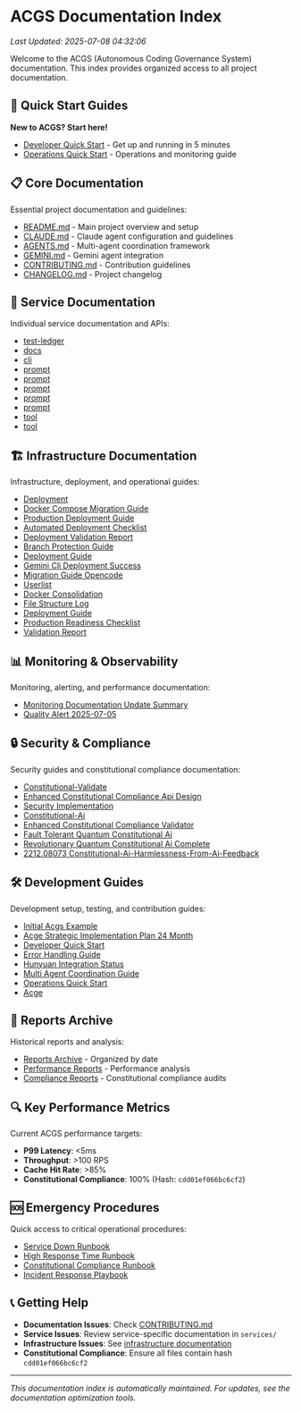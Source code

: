 # ACGS Documentation Index
<!-- Constitutional Hash: cdd01ef066bc6cf2 -->

*Last Updated: 2025-07-08 04:32:06*

Welcome to the ACGS (Autonomous Coding Governance System) documentation. This index provides organized access to all project documentation.

## 🚀 Quick Start Guides

**New to ACGS? Start here!**

- [Developer Quick Start](./DEVELOPER_QUICK_START.md) - Get up and running in 5 minutes
- [Operations Quick Start](./OPERATIONS_QUICK_START.md) - Operations and monitoring guide

## 📋 Core Documentation

Essential project documentation and guidelines:

- [README.md](../README.md) - Main project overview and setup
- [CLAUDE.md](../CLAUDE.md) - Claude agent configuration and guidelines  
- [AGENTS.md](../AGENTS.md) - Multi-agent coordination framework
- [GEMINI.md](../GEMINI.md) - Gemini agent integration
- [CONTRIBUTING.md](../CONTRIBUTING.md) - Contribution guidelines
- [CHANGELOG.md](../CHANGELOG.md) - Project changelog

## 🔧 Service Documentation

Individual service documentation and APIs:

- [test-ledger](../services/blockchain/.anchor/test-ledger/test-ledger-log.txt)
- [docs](../services/blockchain/docs/OPERATIONAL_RUNBOOKS.md)
- [cli](../services/cli/OPENCODE_INTEGRATION_SUMMARY.md)
- [prompt](../services/cli/opencode/src/session/prompt/anthropic.txt)
- [prompt](../services/cli/opencode/src/session/prompt/anthropic_spoof.txt)
- [prompt](../services/cli/opencode/src/session/prompt/initialize.txt)
- [prompt](../services/cli/opencode/src/session/prompt/summarize.txt)
- [prompt](../services/cli/opencode/src/session/prompt/title.txt)
- [tool](../services/cli/opencode/src/tool/bash.txt)
- [tool](../services/cli/opencode/src/tool/edit.txt)

## 🏗️ Infrastructure Documentation

Infrastructure, deployment, and operational guides:

- [Deployment](../DEPLOYMENT.md)
- [Docker Compose Migration Guide](../DOCKER_COMPOSE_MIGRATION_GUIDE.md)
- [Production Deployment Guide](../PRODUCTION_DEPLOYMENT_GUIDE.md)
- [Automated Deployment Checklist](../docs/AUTOMATED_DEPLOYMENT_CHECKLIST.md)
- [Deployment Validation Report](../docs/DEPLOYMENT_VALIDATION_REPORT.md)
- [Branch Protection Guide](../docs/deployment/BRANCH_PROTECTION_GUIDE.md)
- [Deployment Guide](../docs/deployment/DEPLOYMENT_GUIDE.md)
- [Gemini Cli Deployment Success](../docs/deployment/GEMINI_CLI_DEPLOYMENT_SUCCESS.md)
- [Migration Guide Opencode](../docs/deployment/MIGRATION_GUIDE_OPENCODE.md)
- [Userlist](../infrastructure/database/userlist.txt)
- [Docker Consolidation](../infrastructure/docker/DOCKER_CONSOLIDATION.md)
- [File Structure Log](../infrastructure/file_structure_log.txt)
- [Deployment Guide](../infrastructure/kubernetes/DEPLOYMENT_GUIDE.md)
- [Production Readiness Checklist](../infrastructure/kubernetes/PRODUCTION_READINESS_CHECKLIST.md)
- [Validation Report](../infrastructure/kubernetes/VALIDATION_REPORT.md)

## 📊 Monitoring & Observability

Monitoring, alerting, and performance documentation:

- [Monitoring Documentation Update Summary](../MONITORING_DOCUMENTATION_UPDATE_SUMMARY.md)
- [Quality Alert 2025-07-05](../metrics/quality_alert_2025-07-05.md)

## 🔒 Security & Compliance

Security guides and constitutional compliance documentation:

- [Constitutional-Validate](../.claude/commands/constitutional-validate.md)
- [Enhanced Constitutional Compliance Api Design](../design/ENHANCED_CONSTITUTIONAL_COMPLIANCE_API_DESIGN.md)
- [Security Implementation](../docs/SECURITY_IMPLEMENTATION.md)
- [Constitutional-Ai](../docs/api/constitutional-ai.md)
- [Enhanced Constitutional Compliance Validator](../docs/enhanced_constitutional_compliance_validator.md)
- [Fault Tolerant Quantum Constitutional Ai](../docs/quantum/FAULT_TOLERANT_QUANTUM_CONSTITUTIONAL_AI.md)
- [Revolutionary Quantum Constitutional Ai Complete](../docs/quantum/REVOLUTIONARY_QUANTUM_CONSTITUTIONAL_AI_COMPLETE.md)
- [2212.08073 Constitutional-Ai-Harmlessness-From-Ai-Feedback](../docs/research/papers_markdown/2212.08073_Constitutional-AI-Harmlessness-from-AI-Feedback.md)

## 🛠️ Development Guides

Development setup, testing, and contribution guides:

- [Initial Acgs Example](../INITIAL_ACGS_EXAMPLE.md)
- [Acge Strategic Implementation Plan 24 Month](../docs/ACGE_STRATEGIC_IMPLEMENTATION_PLAN_24_MONTH.md)
- [Developer Quick Start](../docs/DEVELOPER_QUICK_START.md)
- [Error Handling Guide](../docs/ERROR_HANDLING_GUIDE.md)
- [Hunyuan Integration Status](../docs/HUNYUAN_INTEGRATION_STATUS.md)
- [Multi Agent Coordination Guide](../docs/MULTI_AGENT_COORDINATION_GUIDE.md)
- [Operations Quick Start](../docs/OPERATIONS_QUICK_START.md)
- [Acge](../docs/acge.md)

## 📁 Reports Archive

Historical reports and analysis:

- [Reports Archive](../reports/archive/) - Organized by date
- [Performance Reports](../reports/performance/) - Performance analysis
- [Compliance Reports](../reports/compliance/) - Constitutional compliance audits

## 🔍 Key Performance Metrics

Current ACGS performance targets:

- **P99 Latency**: <5ms
- **Throughput**: >100 RPS  
- **Cache Hit Rate**: >85%
- **Constitutional Compliance**: 100% (Hash: `cdd01ef066bc6cf2`)

## 🆘 Emergency Procedures

Quick access to critical operational procedures:

- [Service Down Runbook](../infrastructure/monitoring/runbooks/service_down_runbook.md)
- [High Response Time Runbook](../infrastructure/monitoring/runbooks/high_response_time_runbook.md)
- [Constitutional Compliance Runbook](../infrastructure/monitoring/runbooks/constitutional_compliance_runbook.md)
- [Incident Response Playbook](../infrastructure/monitoring/runbooks/incident_response_playbook.md)

## 📞 Getting Help

- **Documentation Issues**: Check [CONTRIBUTING.md](../CONTRIBUTING.md)
- **Service Issues**: Review service-specific documentation in `services/`
- **Infrastructure Issues**: See [infrastructure documentation](../infrastructure/)
- **Constitutional Compliance**: Ensure all files contain hash `cdd01ef066bc6cf2`

---

*This documentation index is automatically maintained. For updates, see the documentation optimization tools.*
